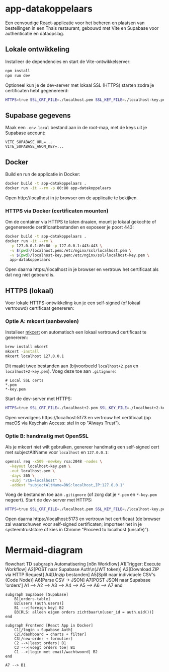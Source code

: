 # app-datakoppelaars

Een eenvoudige React-applicatie voor het beheren en plaatsen van bestellingen in een Thais restaurant, gebouwd met Vite en Supabase voor authenticatie en dataopslag.

## Lokale ontwikkeling

Installeer de dependencies en start de Vite-ontwikkelserver:

```bash
npm install
npm run dev
```

Optioneel kun je de dev-server met lokaal SSL (HTTPS) starten zodra je certificaten hebt gegenereerd:
```bash
HTTPS=true SSL_CRT_FILE=./localhost.pem SSL_KEY_FILE=./localhost-key.pem npm run dev
```

## Supabase gegevens

Maak een `.env.local` bestand aan in de root-map, met de keys uit je Supabase account:

```
VITE_SUPABASE_URL=...
VITE_SUPABASE_ANON_KEY=...
```

## Docker

Build en run de applicatie in Docker:

```bash
docker build -t app-datakoppelaars .
docker run -it --rm -p 80:80 app-datakoppelaars
```

Open http://localhost in je browser om de applicatie te bekijken.

### HTTPS via Docker (certificaten mounten)
Om de container via HTTPS te laten draaien, mount je lokaal gekochte of gegenereerde certificaatbestanden en exposeer je poort 443:

```bash
docker build -t app-datakoppelaars .
docker run -it --rm \
  -p 127.0.0.1:80:80 -p 127.0.0.1:443:443 \
  -v $(pwd)/localhost.pem:/etc/nginx/ssl/localhost.pem \
  -v $(pwd)/localhost-key.pem:/etc/nginx/ssl/localhost-key.pem \
  app-datakoppelaars
```

Open daarna https://localhost in je browser en vertrouw het certificaat als dat nog niet gebeurd is.

## HTTPS (lokaal)

Voor lokale HTTPS-ontwikkeling kun je een self-signed (of lokaal vertrouwd) certificaat genereren:

### Optie A: mkcert (aanbevolen)
Installeer [mkcert](https://github.com/FiloSottile/mkcert) om automatisch een lokaal vertrouwd certificaat te genereren:
```bash
brew install mkcert
mkcert -install
mkcert localhost 127.0.0.1
```
Dit maakt twee bestanden aan (bijvoorbeeld `localhost+2.pem` en `localhost+2-key.pem`). Voeg deze toe aan `.gitignore`:
```gitignore
# Local SSL certs
*.pem
*-key.pem
```
Start de dev-server met HTTPS:
```bash
HTTPS=true SSL_CRT_FILE=./localhost+2.pem SSL_KEY_FILE=./localhost+2-key.pem npm run dev
```
Open vervolgens https://localhost:5173 en vertrouw het certificaat (op macOS via Keychain Access: stel in op "Always Trust").

### Optie B: handmatig met OpenSSL
Als je mkcert niet wilt gebruiken, genereer handmatig een self-signed cert met subjectAltName voor `localhost` en `127.0.0.1`:
```bash
openssl req -x509 -newkey rsa:2048 -nodes \
  -keyout localhost-key.pem \
  -out localhost.pem \
  -days 365 \
  -subj "/CN=localhost" \
  -addext "subjectAltName=DNS:localhost,IP:127.0.0.1"
```
Voeg de bestanden toe aan `.gitignore` (of zorg dat je `*.pem` en `*-key.pem` negeert).
Start de dev-server met HTTPS:
```bash
HTTPS=true SSL_CRT_FILE=./localhost.pem SSL_KEY_FILE=./localhost-key.pem npm run dev
```
Open daarna https://localhost:5173 en vertrouw het certificaat (de browser zal waarschuwen voor self-signed certificaten; importeer het in je systeemtruststore of kies in Chrome “Proceed to localhost (unsafe)”).

# Mermaid-diagram

flowchart TD
    subgraph Automatisering [n8n Workflow]
        A1[Trigger: Execute Workflow]
        A2[POST naar Supabase Auth\n(JWT token)]
        A3[Download ZIP via HTTP Request]
        A4[Unzip bestanden]
        A5[Split naar individuele CSV's (Code Node)]
        A6[Parse CSV → JSON]
        A7[POST JSON naar Supabase 'orders']
        A1 --> A2 --> A3 --> A4 --> A5 --> A6 --> A7
    end

    subgraph Supabase [Supabase]
        B1[orders-table]
        B2[users (auth.users)]
        B1 -->|foreign key| B2
        B3[RLS: alleen eigen orders zichtbaar\n(user_id = auth.uid())]
    end

    subgraph Frontend [React App in Docker]
        C1[/login → Supabase Auth]
        C2[/dashboard → charts + filter]
        C3[/new-order → formulier]
        C2 -->|leest orders| B1
        C3 -->|voegt orders toe| B1
        C1 -->|login met email/wachtwoord| B2
    end

    A7 --> B1

